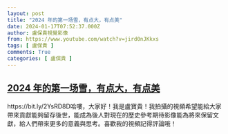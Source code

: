 ```yaml
---
layout: post
title: "2024 年的第一场雪，有点大，有点美"
date: 2024-01-17T07:52:37.000Z
author: 盧保貴視覺影像
from: https://www.youtube.com/watch?v=jird0nJKkxs
tags: [ 盧保貴 ]
comments: True
categories: [ 盧保貴 ]
---
```

<!--1705477957000-->
[2024 年的第一场雪，有点大，有点美](https://www.youtube.com/watch?v=jird0nJKkxs)
------

<div>
https://bit.ly/2YsRD8D哈嘍，大家好！我是盧寶貴！我拍攝的視頻希望能給大家帶來貢獻能夠留存後世，能成為後人對現在的歷史參考期待影像能為將來保留文獻，給人們帶來更多的意義與思考。喜歡我的視頻記得評論哦！
</div>
